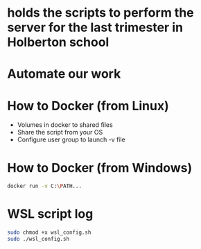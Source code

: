 # holds the scripts to perform the server for the last trimester in Holberton school

# Automate our work

# How to Docker (from Linux)

* Volumes in docker to shared files
* Share the script from your OS
* Configure user group to launch -v file

# How to Docker (from Windows)

```bash
docker run -v C:\PATH...

```


# WSL script log

```bash
sudo chmod +x wsl_config.sh
sudo ./wsl_config.sh
```
